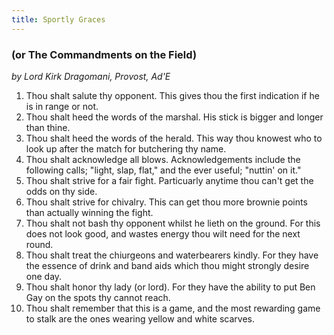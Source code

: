 ```yaml
---
title: Sportly Graces
---
```


### (or The Commandments on the Field)

*by Lord Kirk Dragomani, Provost, Ad'E*

1. Thou shalt salute thy opponent.  This gives thou the first indication if he is in range or not.
1. Thou shalt heed the words of the marshal.  His stick is bigger and longer than thine.
1. Thou shalt heed the words of the herald.  This way thou knowest who to look up after the match for butchering thy name.
1. Thou shalt acknowledge all blows.  Acknowledgements include the following calls; "light, slap, flat," and the ever useful; "nuttin' on it."
1. Thou shalt strive for a fair fight.  Particuarly anytime thou can't get the odds on thy side.
1. Thou shalt strive for chivalry.  This can get thou more brownie points than actually winning the fight.
1. Thou shalt not bash thy opponent whilst he lieth on the ground.  For this does not look good, and wastes energy thou wilt need for the next round.
1. Thou shalt treat the chiurgeons and waterbearers kindly.  For they have the essence of drink and band aids which thou might strongly desire one day.
1. Thou shalt honor thy lady (or lord).  For they have the ability to put Ben Gay on the spots thy cannot reach.
1. Thou shalt remember that this is a game, and the most rewarding game to stalk are the ones wearing yellow and white scarves.
